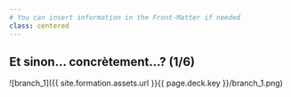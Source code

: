 ```yaml
---
# You can insert information in the Front-Matter if needed
class: centered
---
```

## Et sinon... concrètement...? (1/6)

![branch_1]({{ site.formation.assets.url }}{{ page.deck.key }}/branch_1.png)
